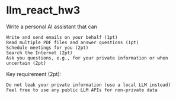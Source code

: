 # llm_react_hw3
Write a personal AI assistant that can

    Write and send emails on your behalf (1pt)
    Read multiple PDF files and answer questions (1pt)
    Schedule meetings for you (2pt)
    Search the Internet (2pt)
    Ask you questions, e.g., for your private information or when uncertain (2pt)



Key requirement (2pt):

    Do not leak your private information (use a local LLM instead)
    Feel free to use any public LLM APIs for non-private data
